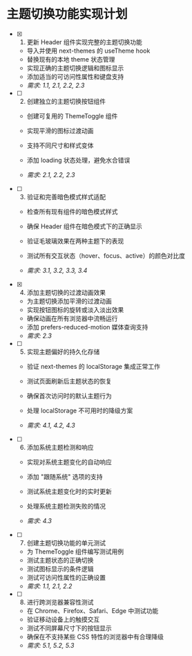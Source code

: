 # 主题切换功能实现计划

- [x] 1. 更新 Header 组件实现完整的主题切换功能


  - 导入并使用 next-themes 的 useTheme hook
  - 替换现有的本地 theme 状态管理
  - 实现正确的主题切换逻辑和图标显示
  - 添加适当的可访问性属性和键盘支持
  - _需求: 1.1, 2.1, 2.2, 2.3_



- [ ] 2. 创建独立的主题切换按钮组件
  - 创建可复用的 ThemeToggle 组件
  - 实现平滑的图标过渡动画
  - 支持不同尺寸和样式变体


  - 添加 loading 状态处理，避免水合错误
  - _需求: 2.1, 2.2, 2.3_

- [ ] 3. 验证和完善暗色模式样式适配
  - 检查所有现有组件的暗色模式样式

  - 确保 Header 组件在暗色模式下的正确显示
  - 验证毛玻璃效果在两种主题下的表现
  - 测试所有交互状态（hover、focus、active）的颜色对比度
  - _需求: 3.1, 3.2, 3.3, 3.4_

- [x] 4. 添加主题切换的过渡动画效果


  - 为主题切换添加平滑的过渡动画
  - 实现按钮图标的旋转或淡入淡出效果
  - 确保动画在所有浏览器中流畅运行
  - 添加 prefers-reduced-motion 媒体查询支持
  - _需求: 2.3_


- [ ] 5. 实现主题偏好的持久化存储
  - 验证 next-themes 的 localStorage 集成正常工作
  - 测试页面刷新后主题状态的恢复
  - 确保首次访问时的默认主题行为
  - 处理 localStorage 不可用时的降级方案



  - _需求: 4.1, 4.2, 4.3_

- [ ] 6. 添加系统主题检测和响应
  - 实现对系统主题变化的自动响应



  - 添加 "跟随系统" 选项的支持
  - 测试系统主题变化时的实时更新
  - 处理系统主题检测失败的情况
  - _需求: 4.3_

- [ ] 7. 创建主题切换功能的单元测试
  - 为 ThemeToggle 组件编写测试用例
  - 测试主题状态的正确切换
  - 测试图标显示的条件逻辑
  - 测试可访问性属性的正确设置
  - _需求: 1.1, 2.1, 2.2_

- [ ] 8. 进行跨浏览器兼容性测试
  - 在 Chrome、Firefox、Safari、Edge 中测试功能
  - 验证移动设备上的触摸交互
  - 测试不同屏幕尺寸下的按钮显示
  - 确保在不支持某些 CSS 特性的浏览器中有合理降级
  - _需求: 5.1, 5.2, 5.3_